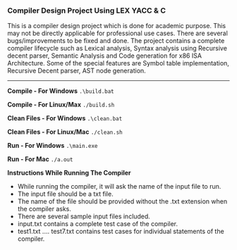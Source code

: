 ### Compiler Design Project Using LEX YACC & C
This is a compiler design project which is done for academic purpose. This may not be directly applicable for professional use cases. There are several bugs/improvements to be fixed and done. The project contains a complete compiler lifecycle such as Lexical analysis, Syntax analysis using Recursive decent parser, Semantic Analysis and Code generation for x86 ISA Architecture. Some of the special features are Symbol table implementation, Recursive Decent parser, AST node generation.

------------

**Compile - For Windows**
`.\build.bat`

**Compile - For Linux/Max**
`./build.sh`

**Clean Files - For Windows**
`.\clean.bat`

**Clean Files - For Linux/Mac**
`./clean.sh`

**Run - For Windows**
`.\main.exe`

**Run - For Mac**
`./a.out`

**Instructions While Running The Compiler**
- While running the compiler, it will ask the name of the input file to run.
- The input file should be a txt file. 
- The name of the file should be provided without the .txt extension when the compiler asks.
- There are several sample input files included.
- input.txt contains a complete test case of the compiler.
- test1.txt .... test7.txt contains test cases for individual statements of the compiler.
